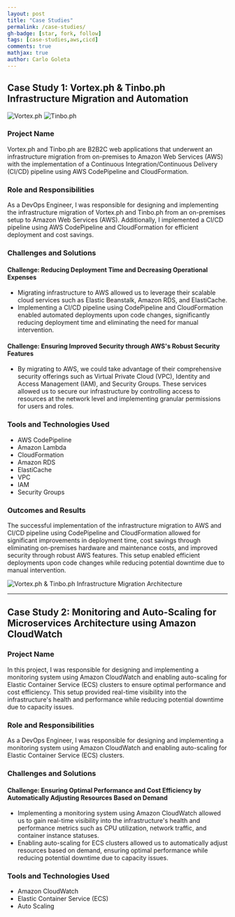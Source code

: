 ```yaml
---
layout: post
title: "Case Studies"
permalink: /case-studies/
gh-badge: [star, fork, follow]
tags: [case-studies,aws,cicd]
comments: true
mathjax: true
author: Carlo Goleta
---
```


## Case Study 1: Vortex.ph & Tinbo.ph Infrastructure Migration and Automation

![Vortex.ph](/assets/images/vortex.ph_.png)
![Tinbo.ph](/assets/images/tinbo.ph_.png)

### Project Name
Vortex.ph and Tinbo.ph are B2B2C web applications that underwent an infrastructure migration from on-premises to Amazon Web Services (AWS) with the implementation of a Continuous Integration/Continuous Delivery (CI/CD) pipeline using AWS CodePipeline and CloudFormation.

### Role and Responsibilities
As a DevOps Engineer, I was responsible for designing and implementing the infrastructure migration of Vortex.ph and Tinbo.ph from an on-premises setup to Amazon Web Services (AWS). Additionally, I implemented a CI/CD pipeline using AWS CodePipeline and CloudFormation for efficient deployment and cost savings.

### Challenges and Solutions
#### Challenge: Reducing Deployment Time and Decreasing Operational Expenses
- Migrating infrastructure to AWS allowed us to leverage their scalable cloud services such as Elastic Beanstalk, Amazon RDS, and ElastiCache.
- Implementing a CI/CD pipeline using CodePipeline and CloudFormation enabled automated deployments upon code changes, significantly reducing deployment time and eliminating the need for manual intervention.
#### Challenge: Ensuring Improved Security through AWS's Robust Security Features
- By migrating to AWS, we could take advantage of their comprehensive security offerings such as Virtual Private Cloud (VPC), Identity and Access Management (IAM), and Security Groups. These services allowed us to secure our infrastructure by controlling access to resources at the network level and implementing granular permissions for users and roles.

### Tools and Technologies Used
- AWS CodePipeline
- Amazon Lambda
- CloudFormation
- Amazon RDS
- ElastiCache
- VPC
- IAM
- Security Groups

### Outcomes and Results
The successful implementation of the infrastructure migration to AWS and CI/CD pipeline using CodePipeline and CloudFormation allowed for significant improvements in deployment time, cost savings through eliminating on-premises hardware and maintenance costs, and improved security through robust AWS features. This setup enabled efficient deployments upon code changes while reducing potential downtime due to manual intervention.

![Vortex.ph & Tinbo.ph Infrastructure Migration Architecture](/assets/images/vortex_tinbo_architecture.png)

---

## Case Study 2: Monitoring and Auto-Scaling for Microservices Architecture using Amazon CloudWatch

### Project Name
In this project, I was responsible for designing and implementing a monitoring system using Amazon CloudWatch and enabling auto-scaling for Elastic Container Service (ECS) clusters to ensure optimal performance and cost efficiency. This setup provided real-time visibility into the infrastructure's health and performance while reducing potential downtime due to capacity issues.

### Role and Responsibilities
As a DevOps Engineer, I was responsible for designing and implementing a monitoring system using Amazon CloudWatch and enabling auto-scaling for Elastic Container Service (ECS) clusters.

### Challenges and Solutions
#### Challenge: Ensuring Optimal Performance and Cost Efficiency by Automatically Adjusting Resources Based on Demand
- Implementing a monitoring system using Amazon CloudWatch allowed us to gain real-time visibility into the infrastructure's health and performance metrics such as CPU utilization, network traffic, and container instance statuses.
- Enabling auto-scaling for ECS clusters allowed us to automatically adjust resources based on demand, ensuring optimal performance while reducing potential downtime due to capacity issues.

### Tools and Technologies Used
- Amazon CloudWatch
- Elastic Container Service (ECS)
- Auto Scaling